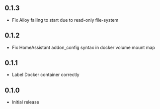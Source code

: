 <!-- https://developers.home-assistant.io/docs/add-ons/presentation#keeping-a-changelog -->

## 0.1.3

- Fix Alloy failing to start due to read-only file-system 

## 0.1.2

- Fix HomeAssistant addon_config syntax in docker volume mount map

## 0.1.1

- Label Docker container correctly

## 0.1.0

- Initial release
